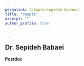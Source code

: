 ```yaml
---
permalink: /people/sepideh-babaei/
title: "People"
excerpt: ""
author_profile: true

---
```



## Dr. Sepideh Babaei
**Postdoc**